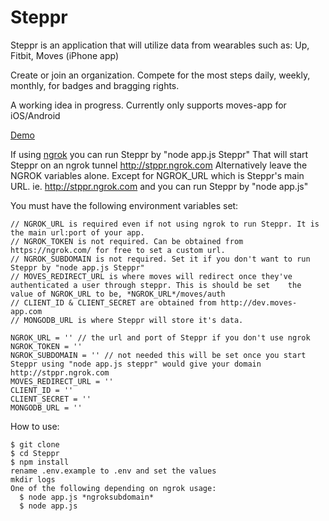 Steppr
======


Steppr is an application that will utilize data from wearables such as: Up, Fitbit, Moves (iPhone app)

Create or join an organization. Compete for the most steps daily, weekly, monthly, for badges and bragging rights.

A working idea in progress. Currently only supports moves-app for iOS/Android


[Demo](http://stppr.ngrok.com) 

If using [ngrok](https://ngrok.com/) you can run Steppr by "node app.js Steppr" That will start Steppr on an ngrok tunnel http://stppr.ngrok.com
Alternatively leave the NGROK variables alone. Except for NGROK_URL which is Steppr's main URL. ie. http://stppr.ngrok.com and you can run Steppr by "node app.js"

You must have the following environment variables set:
```
// NGROK_URL is required even if not using ngrok to run Steppr. It is the main url:port of your app. 
// NGROK_TOKEN is not required. Can be obtained from https://ngrok.com/ for free to set a custom url. 
// NGROK_SUBDOMAIN is not required. Set it if you don't want to run Steppr by "node app.js Steppr"
// MOVES_REDIRECT_URL is where moves will redirect once they've authenticated a user through steppr. This is should be set    the value of NGROK_URL to be, *NGROK_URL*/moves/auth
// CLIENT_ID & CLIENT_SECRET are obtained from http://dev.moves-app.com
// MONGODB_URL is where Steppr will store it's data.

NGROK_URL = '' // the url and port of Steppr if you don't use ngrok
NGROK_TOKEN = ''
NGROK_SUBDOMAIN = '' // not needed this will be set once you start Steppr using "node app.js steppr" would give your domain http://stppr.ngrok.com
MOVES_REDIRECT_URL = ''
CLIENT_ID = ''
CLIENT_SECRET = ''
MONGODB_URL = ''
```

How to use:
```
$ git clone
$ cd Steppr
$ npm install
rename .env.example to .env and set the values 
mkdir logs
One of the following depending on ngrok usage:
  $ node app.js *ngroksubdomain*
  $ node app.js  
